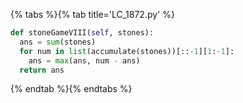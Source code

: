 {% tabs %}{% tab title='LC_1872.py' %}

```py
def stoneGameVIII(self, stones):
  ans = sum(stones)
  for num in list(accumulate(stones))[::-1][1:-1]:
    ans = max(ans, num - ans)
  return ans
```

{% endtab %}{% endtabs %}
